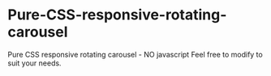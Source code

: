 # Pure-CSS-responsive-rotating-carousel
Pure CSS responsive rotating carousel - NO javascript
Feel free to modify to suit your needs.
